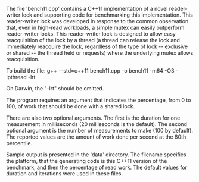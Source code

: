 The file 'bench11.cpp' contains a C++11 implementation of a novel reader-writer lock and supporting code for benchmarking this implementation.  This reader-writer lock was developed in response to the common observation that, even in high-read workloads, a simple mutex can easily outperform reader-writer locks.  This reader-writer lock is designed to allow easy reacquisition of the lock by a thread (a thread can release the lock and immediately reacquire the lock, regardless of the type of lock -- exclusive or shared -- the thread held or requests) where the underlying mutex allows reacquisition.

To build the file:
g++ --std=c++11 bench11.cpp -o bench11 -m64 -O3 -lpthread -lrt

On Darwin, the "-lrt" should be omitted.

The program requires an argument that indicates the percentage, from 0 to 100, of work that should be done with a shared lock.

There are also two optional arguments.  The first is the duration for one measurement in milliseconds (20 milliseconds is the default).  The second optional argument is the number of measurements to make (100 by default).  The reported values are the amount of work done per second at the 80th percentile.

Sample output is presented in the 'data' directory.  The filename specifies the platform, that the generating code is this C++11 version of the benchmark, and then the percentage of read work.  The default values for duration and iterations were used in these files.